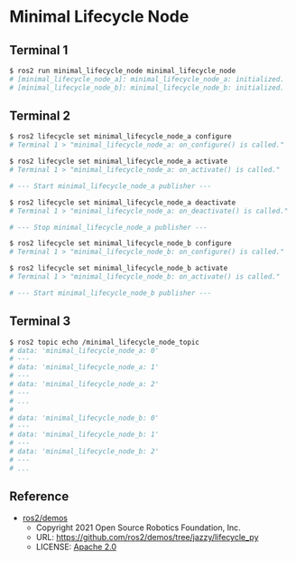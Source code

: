 # Minimal Lifecycle Node

## Terminal 1

```sh
$ ros2 run minimal_lifecycle_node minimal_lifecycle_node
# [minimal_lifecycle_node_a]: minimal_lifecycle_node_a: initialized.
# [minimal_lifecycle_node_b]: minimal_lifecycle_node_b: initialized.
```

## Terminal 2

```sh
$ ros2 lifecycle set minimal_lifecycle_node_a configure
# Terminal 1 > "minimal_lifecycle_node_a: on_configure() is called."

$ ros2 lifecycle set minimal_lifecycle_node_a activate
# Terminal 1 > "minimal_lifecycle_node_a: on_activate() is called."

# --- Start minimal_lifecycle_node_a publisher ---

$ ros2 lifecycle set minimal_lifecycle_node_a deactivate
# Terminal 1 > "minimal_lifecycle_node_a: on_deactivate() is called."

# --- Stop minimal_lifecycle_node_a publisher ---

$ ros2 lifecycle set minimal_lifecycle_node_b configure
# Terminal 1 > "minimal_lifecycle_node_b: on_configure() is called."

$ ros2 lifecycle set minimal_lifecycle_node_b activate
# Terminal 1 > "minimal_lifecycle_node_b: on_activate() is called."

# --- Start minimal_lifecycle_node_b publisher ---
```

## Terminal 3

```sh
$ ros2 topic echo /minimal_lifecycle_node_topic
# data: 'minimal_lifecycle_node_a: 0'
# ---
# data: 'minimal_lifecycle_node_a: 1'
# ---
# data: 'minimal_lifecycle_node_a: 2'
# ---
# ...
#
# data: 'minimal_lifecycle_node_b: 0'
# ---
# data: 'minimal_lifecycle_node_b: 1'
# ---
# data: 'minimal_lifecycle_node_b: 2'
# ---
# ...
```

## Reference

- [ros2/demos](https://github.com/ros2/demos/)
  - Copyright 2021 Open Source Robotics Foundation, Inc.
  - URL: https://github.com/ros2/demos/tree/jazzy/lifecycle_py
  - LICENSE: [Apache 2.0](https://github.com/ros2/demos/blob/jazzy/LICENSE)